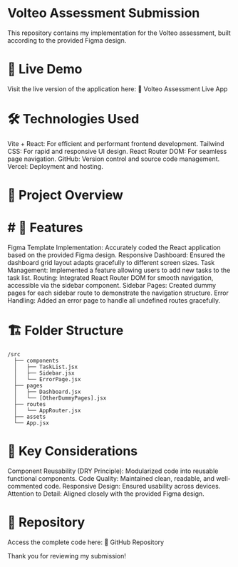# Volteo Assessment Submission
This repository contains my implementation for the Volteo assessment, built according to the provided Figma design.

# 🚀 Live Demo
Visit the live version of the application here:
🔗 Volteo Assessment Live App

# 🛠 Technologies Used
Vite + React: For efficient and performant frontend development.
Tailwind CSS: For rapid and responsive UI design.
React Router DOM: For seamless page navigation.
GitHub: Version control and source code management.
Vercel: Deployment and hosting.

# 📂 Project Overview
# # 📌 Features
Figma Template Implementation: Accurately coded the React application based on the provided Figma design.
Responsive Dashboard: Ensured the dashboard grid layout adapts gracefully to different screen sizes.
Task Management: Implemented a feature allowing users to add new tasks to the task list.
Routing: Integrated React Router DOM for smooth navigation, accessible via the sidebar component.
Sidebar Pages: Created dummy pages for each sidebar route to demonstrate the navigation structure.
Error Handling: Added an error page to handle all undefined routes gracefully.

# 🏗 Folder Structure
```
/src
  ├── components
  │   ├── TaskList.jsx
  │   ├── Sidebar.jsx
  │   └── ErrorPage.jsx
  ├── pages
  │   ├── Dashboard.jsx
  │   └── [OtherDummyPages].jsx
  ├── routes
  │   └── AppRouter.jsx
  ├── assets
  └── App.jsx
```
# 🔄 Key Considerations
Component Reusability (DRY Principle): Modularized code into reusable functional components.
Code Quality: Maintained clean, readable, and well-commented code.
Responsive Design: Ensured usability across devices.
Attention to Detail: Aligned closely with the provided Figma design.
# 📌 Repository
Access the complete code here:
🔗 GitHub Repository

Thank you for reviewing my submission!
